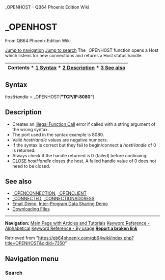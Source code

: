 


\_OPENHOST - QB64 Phoenix Edition Wiki








# \_OPENHOST



From QB64 Phoenix Edition Wiki



[Jump to navigation](#mw-head)
[Jump to search](#searchInput)
The \_OPENHOST function opens a Host which listens for new connections and returns a Host status handle.


  






| Contents * [1 Syntax](#Syntax) * [2 Description](#Description) * [3 See also](#See_also) |
| --- |


## Syntax


*hostHandle* = \_OPENHOST(**"TCP/IP:8080"**)
  




## Description


* Creates an [Illegal Function Call](/qb64wiki/index.php/ERROR_Codes "ERROR Codes") error if called with a string argument of the wrong syntax.
* The port used in the syntax example is 8080.
* Valid *hostHandle* values are negative numbers.
* If the syntax is correct but they fail to begin/connect a *hostHandle* of 0 is returned.
* Always check if the handle returned is 0 (failed) before continuing.
* [CLOSE](/qb64wiki/index.php/CLOSE "CLOSE") *hostHandle* closes the host. A failed handle value of 0 does not need to be closed.


  




## See also


* [\_OPENCONNECTION](/qb64wiki/index.php/OPENCONNECTION "OPENCONNECTION"), [\_OPENCLIENT](/qb64wiki/index.php/OPENCLIENT "OPENCLIENT")
* [\_CONNECTED](/qb64wiki/index.php/CONNECTED "CONNECTED"), [\_CONNECTIONADDRESS](/qb64wiki/index.php/CONNECTIONADDRESS "CONNECTIONADDRESS")
* [Email Demo](/qb64wiki/index.php/Email_Demo "Email Demo"), [Inter-Program Data Sharing Demo](/qb64wiki/index.php/Inter-Program_Data_Sharing_Demo "Inter-Program Data Sharing Demo")
* [Downloading Files](/qb64wiki/index.php/Downloading_Files "Downloading Files")


  






---


**Navigation:**
[Main Page with Articles and Tutorials](/qb64wiki/index.php/Main_Page "Main Page")
[Keyword Reference - Alphabetical](/qb64wiki/index.php/Keyword_Reference_-_Alphabetical "Keyword Reference - Alphabetical")
[Keyword Reference - By usage](/qb64wiki/index.php/Keyword_Reference_-_By_usage "Keyword Reference - By usage")
**[Report a broken link](https://qb64phoenix.com/forum/showthread.php?tid=2800)**  





Retrieved from "<https://qb64phoenix.com/qb64wiki/index.php?title=OPENHOST&oldid=7350>"




## Navigation menu








### Search





















